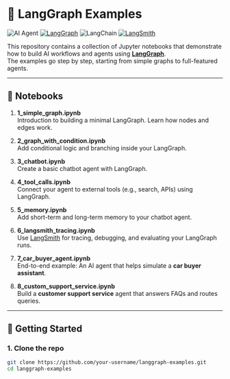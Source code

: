 # 🧩 LangGraph Examples

![AI Agent](https://img.shields.io/badge/Ollama-Local_AI-blue?style=for-the-badge&logo=ollama)
[![LangGraph](https://img.shields.io/badge/LangGraph-%F0%9F%A7%A9-blue?style=for-the-badge&logo=graph&logoColor=white)](https://github.com/langchain-ai/langgraph)
![LangChain](https://img.shields.io/badge/LangChain-%E2%9A%A1-green?style=for-the-badge&logo=chainlink&logoColor=white)
[![LangSmith](https://img.shields.io/badge/LangSmith-%F0%9F%94%8D-purple?style=for-the-badge&logo=graphql&logoColor=white)](https://smith.langchain.com/)



This repository contains a collection of Jupyter notebooks that demonstrate how to build AI workflows and agents using **[LangGraph](https://github.com/langchain-ai/langgraph)**.  
The examples go step by step, starting from simple graphs to full-featured agents.

---

## 📂 Notebooks

1. **1_simple_graph.ipynb**  
   Introduction to building a minimal LangGraph. Learn how nodes and edges work.

2. **2_graph_with_condition.ipynb**  
   Add conditional logic and branching inside your LangGraph.

3. **3_chatbot.ipynb**  
   Create a basic chatbot agent with LangGraph.

4. **4_tool_calls.ipynb**  
   Connect your agent to external tools (e.g., search, APIs) using LangGraph.

5. **5_memory.ipynb**  
   Add short-term and long-term memory to your chatbot agent.

6. **6_langsmith_tracing.ipynb**  
   Use [LangSmith](https://smith.langchain.com) for tracing, debugging, and evaluating your LangGraph runs.

7. **7_car_buyer_agent.ipynb**  
   End-to-end example: An AI agent that helps simulate a **car buyer assistant**.

8. **8_custom_support_service.ipynb**  
   Build a **customer support service** agent that answers FAQs and routes queries.

---

## 🚀 Getting Started

### 1. Clone the repo
```bash
git clone https://github.com/your-username/langgraph-examples.git
cd langgraph-examples


